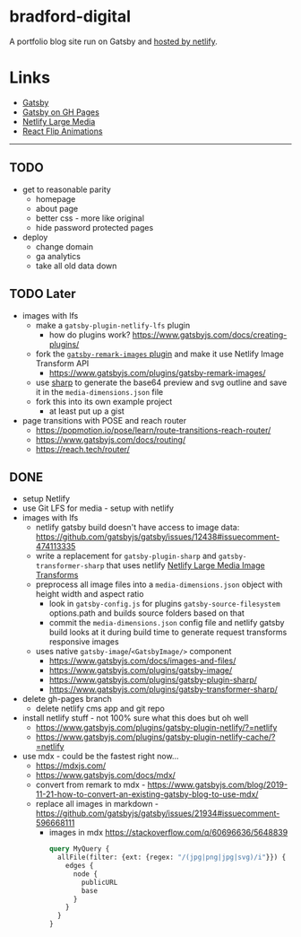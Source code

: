 # bradford-digital
A portfolio blog site run on Gatsby and [hosted by netlify](https://goofy-kirch-17c5e4.netlify.app/).


# Links
- [Gatsby](https://www.gatsbyjs.org/)
- [Gatsby on GH Pages](https://www.gatsbyjs.org/docs/how-gatsby-works-with-github-pages/)
- [Netlify Large Media](https://docs.netlify.com/large-media/overview/)
- [React Flip Animations](https://github.com/aholachek/react-flip-toolkit)

---

## TODO
- get to reasonable parity
  - homepage
  - about page
  - better css - more like original
  - hide password protected pages
- deploy 
  - change domain
  - ga analytics
  - take all old data down

## TODO Later
- images with lfs
  - make a `gatsby-plugin-netlify-lfs` plugin
    - how do plugins work? https://www.gatsbyjs.com/docs/creating-plugins/
  - fork the [`gatsby-remark-images` plugin](https://github.com/gatsbyjs/gatsby/tree/master/packages/gatsby-remark-images) and make it use Netlify Image Transform API
    - https://www.gatsbyjs.com/plugins/gatsby-remark-images/
  - use [sharp](https://github.com/lovell/sharp) to generate the base64 preview and svg outline and save it in the `media-dimensions.json` file
  - fork this into its own example project
    - at least put up a gist
- page transitions with POSE and reach router
  - https://popmotion.io/pose/learn/route-transitions-reach-router/
  - https://www.gatsbyjs.com/docs/routing/
  - https://reach.tech/router/

## DONE
- setup Netlify
- use Git LFS for media - setup with netlify
- images with lfs
  - netlify gatsby build doesn't have access to image data: https://github.com/gatsbyjs/gatsby/issues/12438#issuecomment-474113335
  - write a replacement for `gatsby-plugin-sharp` and `gatsby-transformer-sharp` that uses netlify [Netlify Large Media Image Transforms](https://docs.netlify.com/large-media/transform-images/#request-transformations)
  - preprocess all image files into a `media-dimensions.json` object with height width and aspect ratio
    - look in `gatsby-config.js` for plugins `gatsby-source-filesystem` options.path and builds source folders based on that
    - commit the `media-dimensions.json` config file and netlify gatsby build looks at it during build time to generate request transforms responsive images
  - uses native `gatsby-image`/`<GatsbyImage/>` component
    - https://www.gatsbyjs.com/docs/images-and-files/
    - https://www.gatsbyjs.com/plugins/gatsby-image/
    - https://www.gatsbyjs.com/plugins/gatsby-plugin-sharp/
    - https://www.gatsbyjs.com/plugins/gatsby-transformer-sharp/
- delete gh-pages branch
  - delete netlify cms app and git repo
- install netlify stuff - not 100% sure what this does but oh well
  - https://www.gatsbyjs.com/plugins/gatsby-plugin-netlify/?=netlify
  - https://www.gatsbyjs.com/plugins/gatsby-plugin-netlify-cache/?=netlify
- use mdx - could be the fastest right now...
  - https://mdxjs.com/
  - https://www.gatsbyjs.com/docs/mdx/
  - convert from remark to mdx - https://www.gatsbyjs.com/blog/2019-11-21-how-to-convert-an-existing-gatsby-blog-to-use-mdx/
  - replace all images in markdown - https://github.com/gatsbyjs/gatsby/issues/21934#issuecomment-596668111
    - images in mdx https://stackoverflow.com/q/60696636/5648839
      ```graphql
      query MyQuery {
        allFile(filter: {ext: {regex: "/(jpg|png|jpg|svg)/i"}}) {
          edges {
            node {
              publicURL
              base
            }
          }
        }
      }
      ```